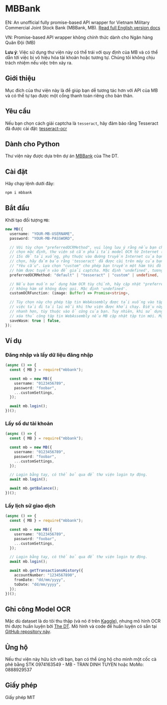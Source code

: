 # MBBank

EN: An unofficial fully promise-based API wrapper for Vietnam Military Commercial Joint Stock Bank (MBBank, MB). [Read full English version docs](./README.md)

VN: Promise-based API wrapper không chính thức dành cho Ngân hàng Quân Đội (MB)

**Lưu ý**: Việc sử dụng thư viện này có thể trái với quy định của MB và có thể dẫn tới việc bị vô hiệu hóa tài khoản hoặc tương tự. Chúng tôi không chịu trách nhiệm nếu việc trên xảy ra.

## Giới thiệu

Mục đích của thư viện này là để giúp bạn dễ tương tác hơn với API của MB và có thể tự tạo được một cổng thanh toán riêng cho bản thân.

## Yêu cầu

Nếu bạn chọn cách giải captcha là `tesseract`, hãy đảm bảo rằng Tesseract đã được cài đặt: [tesseract-ocr](https://github.com/tesseract-ocr/tesseract)

## Dành cho Python

Thư viện này được dựa trên dự án [MBBank](https://pypi.org/project/mbbank-lib/) của The DT.

## Cài đặt
Hãy chạy lệnh dưới đây:

```bash
npm i mbbank
```

## Bắt đầu

Khởi tạo đối tượng `MB`:

```ts
new MB({
  username: "YOUR-MB-USERNAME",
  password: "YOUR-MB-PASSWORD",

  // Với tùy chọn "preferredOCRMethod", vui lòng lưu ý rằng nếu bạn chọn lựa chọn "default" - lựa
  // chọn mặc định, thư viện sẽ cần phải tải model OCR từ Internet (GitHub) và có thể sẽ mất từ 5-
  // 15s để tải xuống, phụ thuộc vào đường truyền Internet của bạn. Nếu lựa chọn "tesseract" được
  // chọn, hãy đảm bảo rằng 'tesseract' đã được cài trên máy của bạn. Chi tiết vui lòng xem mục
  // "Yêu cầu". Lựa chọn "custom" cho phép bạn truyền một hàm tới đối tượng MB, và thư viện sẽ gọi
  // hàm được tuyền vào để giải captcha. Mặc định 'undefined', tương đương chế độ "default".
  preferredOCRMethod: "default" | "tesseract" | "custom" | undefined,

  // Nếu bạn muốn sử dụng hàm OCR tùy chỉnh, hãy cập nhật "preferredOCRMethod" thành "custom", nếu
  // không hàm sẽ không được gọi. Mặc định 'undefined'.
  customOCRFunction: (image: Buffer) => Promise<string>,

  // Tùy chọn này cho phép tập tin WebAssembly được tải xuống vào tập tin nội bộ của bạn để bỏ qua
  // việc tải đi tải lại mỗi khi thư viện được khởi chạy. Điều này cho phép thư viện chạy với tốc độ
  // nhanh hơn, tùy thuộc vào ổ cứng của bạn. Tuy nhiên, khi sử dụng lựa chọn này, bạn sẽ cần phải
  // xóa thủ công tập tin WebAssembly nếu MB cập nhật tập tin mới. Mặc định 'false'.
  saveWasm: true | false,
});
```

## Ví dụ

### Đăng nhập và lấy dữ liệu đăng nhập

```ts
(async () => {
  const { MB } = require("mbbank");

  const mb = new MB({
    username: "0123456789",
    password: "foobar",
    ...customSettings,
  });

  await mb.login();
})();
```

### Lấy số dư tài khoản

```ts
(async () => {
  const { MB } = require("mbbank");

  const mb = new MB({
    username: "0123456789",
    password: "foobar",
    ...customSettings,
  });

  // Login bằng tay, có thể bỏ qua để thư viện login tự động.
  await mb.login();

  await mb.getBalance();
})();
```

### Lấy lịch sử giao dịch

```ts
(async () => {
  const { MB } = require("mbbank");

  const mb = new MB({
    username: "0123456789",
    password: "foobar",
    ...customSettings,
  });

  // Login bằng tay, có thể bỏ qua để thư viện login tự động.
  await mb.login();

  await mb.getTransactionsHistory({
    accountNumber: "1234567890",
    fromDate: "dd/mm/yyyy",
    toDate: "dd/mm/yyyy",
  });
})();
```

## Ghi công Model OCR

Mặc dù dataset là do tôi thu thập (và nó ở trên [Kaggle](https://www.kaggle.com/datasets/cookiegmvn/mbbank-captcha-images)), nhưng mô hình OCR thì được huấn luyện bởi [The DT](https://github.com/thedtvn). Mô hình và code để huấn luyện có sẵn tại [GitHub repository này](https://github.com/thedtvn/mbbank-capcha-ocr).

## Ủng hộ

Nếu thư viện này hữu ích với bạn, bạn có thể ủng hộ cho mình một cốc cà phê bằng STK 0974163549 - MB - TRAN DINH TUYEN hoặc MoMo: 0888929537

## Giấy phép

Giấy phép MIT

